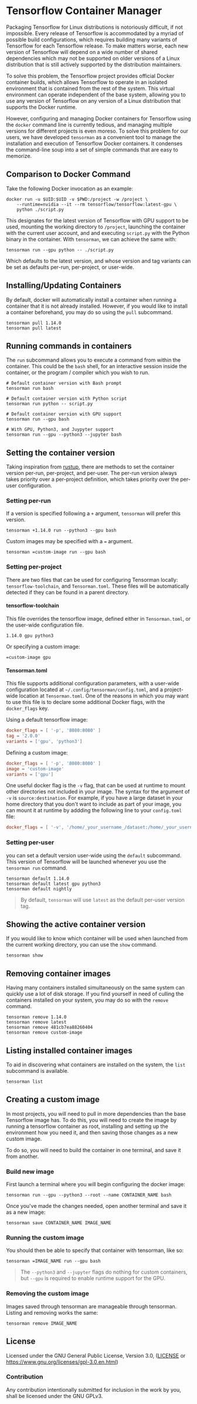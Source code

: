 # Tensorflow Container Manager

Packaging Tensorflow for Linux distributions is notoriously difficult, if not impossible. Every release of Tensorflow is accommodated by a myriad of possible build configurations, which requires building many variants of Tensorflow for each Tensorflow release. To make matters worse, each new version of Tensorflow will depend on a wide number of shared dependencies which may not be supported on older versions of a Linux distribution that is still actively supported by the distribution maintainers.

To solve this problem, the Tensorflow project provides official Docker container builds, which allows Tensorflow to operate in an isolated environment that is contained from the rest of the system. This virtual environment can operate independent of the base system, allowing you to use any version of Tensorflow on any version of a Linux distribution that supports the Docker runtime.

However, configuring and managing Docker containers for Tensorflow using the `docker` command line is currently tedious, and managing multiple versions for different projects is even moreso. To solve this problem for our users, we have developed `tensorman` as a convenient tool to manage the installation and execution of Tensorflow Docker containers. It condenses the command-line soup into a set of simple commands that are easy to memorize.

## Comparison to Docker Command

Take the following Docker invocation as an example:

```
docker run -u $UID:$UID -v $PWD:/project -w /project \
    --runtime=nvidia --it --rm tensorflow/tensorflow:latest-gpu \
    python ./script.py
```

This designates for the latest version of Tensorflow with GPU support to be used, mounting the working directory to `/project`, launching the container with the current user account, and and executing `script.py` with the Python binary in the container. With `tensorman`, we can achieve the same with:

```
tensorman run --gpu python -- ./script.py
```

Which defaults to the latest version, and whose version and tag variants can be set as defaults per-run, per-project, or user-wide.

## Installing/Updating Containers

By default, docker will automatically install a container when running a container that it is not already installed. However, if you would like to install a container beforehand, you may do so using the `pull` subcommand.

```
tensorman pull 1.14.0
tensorman pull latest
```

## Running commands in containers

The `run` subcommand allows you to execute a command from within the container. This could be the `bash` shell, for an interactive session inside the container, or the program / compiler which you wish to run.

```
# Default container version with Bash prompt
tensorman run bash

# Default container version with Python script
tensorman run python -- script.py

# Default container version with GPU support
tensorman run --gpu bash

# With GPU, Python3, and Juypyter support
tensorman run --gpu --python3 --jupyter bash
```

## Setting the container version

Taking inspiration from [rustup], there are methods to set the container version per-run, per-project, and per-user. The per-run version always takes priority over a per-project definition, which takes priority over the per-user configuration.

[rustup]: https://rustup.rs

### Setting per-run

If a version is specified following a `+` argument, `tensorman` will prefer this version.

```
tensorman +1.14.0 run --python3 --gpu bash
```

Custom images may be specified with a `=` argument.

```
tensorman =custom-image run --gpu bash
```

### Setting per-project

There are two files that can be used for configuring Tensorman locally: `tensorflow-toolchain`, and `Tensorman.toml`. These files will be automatically detected if they can be found in a parent directory.

#### tensorflow-toolchain

This file overrides the tensorflow image, defined either in `Tensorman.toml`, or the user-wide configuration file.

```
1.14.0 gpu python3
```

Or specifying a custom image:

```
=custom-image gpu
```

#### Tensorman.toml

This file supports additional configuration parameters, with a user-wide configuration located at `~/.config/tensorman/config.toml`, and a project-wide location at `Tensorman.toml`. One of the reasons in which you may want to use this file is to declare some additional Docker flags, with the `docker_flags` key.

Using a default tensorflow image:

```toml
docker_flags = [ '-p', '8080:8080' ]
tag = '2.0.0'
variants = ['gpu', 'python3']
```

Defining a custom image:

```toml
docker_flags = [ '-p', '8080:8080' ]
image = 'custom-image'
variants = ['gpu']
```

One useful docker flag is the `-v` flag, that can be used at runtime to mount other directories not included in your image.  The syntax for the argument of `-v` is `source:destination`. For example, if you have a large dataset in your home directory that you don't want to include as part of your image, you can mount it at runtime by addding the following line to your `config.toml` file:

```toml
docker_flags = [ '-v', '/home/_your_username_/dataset:/home/_your_username_/dataset' ]
```

### Setting per-user

you can set a default version user-wide using the `default` subcommand. This version of Tensorflow will be launched whenever you use the `tensorman run` command.

```
tensorman default 1.14.0
tensorman default latest gpu python3
tensorman default nightly
```

> By default, `tensorman` will use `latest` as the default per-user version tag.

## Showing the active container version

If you would like to know which container will be used when launched from the current working directory, you can use the `show` command.

```
tensorman show
```

## Removing container images

Having many containers installed simultaneously on the same system can quickly use a lot of disk storage. If you find yourself in need of culling the containers installed on your system, you may do so with the `remove` command.

```
tensorman remove 1.14.0
tensorman remove latest
tensorman remove 481cb7ea88260404
tensorman remove custom-image
```

## Listing installed container images

To aid in discovering what containers are installed on the system, the `list` subcommand is available.

```
tensorman list
```

## Creating a custom image

In most projects, you will need to pull in more dependencies than the base Tensorflow image has. To do this, you will need to create the image by running a tensorflow container as root, installing and setting up the environment how you need it, and then saving those changes as a new custom image.

To do so, you will need to build the container in one terminal, and save it from another.

### Build new image

First launch a terminal where you will begin configuring the docker image:

```
tensorman run --gpu --python3 --root --name CONTAINER_NAME bash
```

Once you've made the changes needed, open another terminal and save it as a new image:

```
tensorman save CONTAINER_NAME IMAGE_NAME
```

### Running the custom image

You should then be able to specify that container with tensorman, like so:

```
tensorman =IMAGE_NAME run --gpu bash
```

> The `--python3` and `--jupyter` flags do nothing for custom containers, but `--gpu` is required to enable runtime support for the GPU.

### Removing the custom image

Images saved through tensorman are manageable through tensorman. Listing and removing works the same:

```
tensorman remove IMAGE_NAME
```

## License

Licensed under the GNU General Public License, Version 3.0, ([LICENSE](LICENSE) or https://www.gnu.org/licenses/gpl-3.0.en.html)

### Contribution

Any contribution intentionally submitted for inclusion in the work by you, shall be licensed under the GNU GPLv3.
